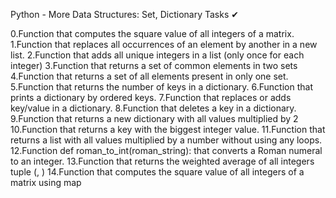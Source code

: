 
Python - More Data Structures: Set, Dictionary
Tasks ✔


0.Function that computes the square value of all integers of a matrix.
1.Function that replaces all occurrences of an element by another in a new list.
2.Function that adds all unique integers in a list (only once for each integer)
3.Function that returns a set of common elements in two sets
4.Function that returns a set of all elements present in only one set.
5.Function that returns the number of keys in a dictionary.
6.Function that prints a dictionary by ordered keys.
7.Function that replaces or adds key/value in a dictionary.
8.Function that deletes a key in a dictionary.
9.Function that returns a new dictionary with all values multiplied by 2
10.Function that returns a key with the biggest integer value.
11.Function that returns a list with all values multiplied by a number without using any loops.
12.Function def roman_to_int(roman_string): that converts a Roman numeral to an integer.
13.Function that returns the weighted average of all integers tuple (, )
14.Function that computes the square value of all integers of a matrix using map
